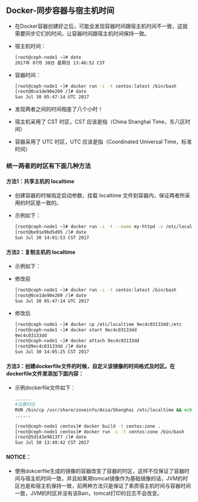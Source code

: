 ## Docker-同步容器与宿主机时间

- 在Docker容器创建好之后，可能会发现容器时间跟宿主机时间不一致，这就需要同步它们的时间，让容器时间跟宿主机时间保持一致。

- 宿主机时间：
  
  ```bash
  [root@ceph-node1 ~]# date
  2017年 07月 30日 星期日 13:46:52 CST
  ```
- 容器时间：
  
  ```bash
  [root@ceph-node1 ~]# docker run -i -t centos:latest /bin/bash
  [root@0ce1de90e209 /]# date
  Sun Jul 30 05:47:14 UTC 2017
  ```
- 发现两者之间的时间相差了八个小时！
- 宿主机采用了 CST 时区，CST 应该是指（China Shanghai Time，东八区时间）
- 容器采用了 UTC 时区，UTC 应该是指（Coordinated Universal Time，标准时间）

### 统一两者的时区有下面几种方法

#### 方法1：共享主机的 localtime
- 创建容器的时候指定启动参数，挂载 localtime 文件到容器内，保证两者所采用的时区是一致的。
- 示例如下：
  
  ```bash
  [root@ceph-node1 ~]# docker run -i -t --name my-httpd -v /etc/localtime:/etc/localtime:ro centos:httpd /bin/bash
  [root@be91e9bd5d95 /]# date
  Sun Jul 30 14:01:53 CST 2017
  ```
#### 方法2：复制主机的 localtime
- 示例如下：
- 修改前
  
  ```bash
  [root@ceph-node1 ~]# docker run -i -t centos:latest /bin/bash
  [root@0ce1de90e209 /]# date
  Sun Jul 30 05:47:14 UTC 2017
  ```
- 修改后
  
  ```bash
  [root@ceph-node1 ~]# docker cp /etc/localtime 9ec4c03133dd:/etc
  [root@ceph-node1 ~]# docker start 9ec4c03133dd
  9ec4c03133dd
  [root@ceph-node1 ~]# docker attach 9ec4c03133dd
  [root@9ec4c03133dd /]# date
  Sun Jul 30 14:05:25 CST 2017
  ```

#### 方法3：创建dockerfile文件的时候，自定义该镜像的时间格式及时区。在dockerfile文件里添加下面内容：
- 示例dockerfile文件如下：
  
  ```bash
  ......
  #设置时区
  RUN /bin/cp /usr/share/zoneinfo/Asia/Shanghai /etc/localtime && echo 'Asia/Shanghai' >/etc/timezone
  ......
  ```
  
  ```bash
  [root@ceph-node1 centos]# docker build -t centos:zone .
  [root@ceph-node1 centos]# docker run -i -t centos:zone /bin/bash
  [root@5d143e9813f7 /]# date
  Sun Jul 30 13:49:42 CST 2017
  ```

#### NOTICE：
- 使用dokcerfile生成的镜像的容器改变了容器的时区，这样不仅保证了容器时间与宿主机时间一致，并且如果用tomcat镜像作为基础镜像的话，JVM的时区也是和宿主机保持一致，前两种方法只是保证了素质宿主机时间与容器时间一致，JVM的时区并没有该Bain，tomcat打印的日志不会改变。




